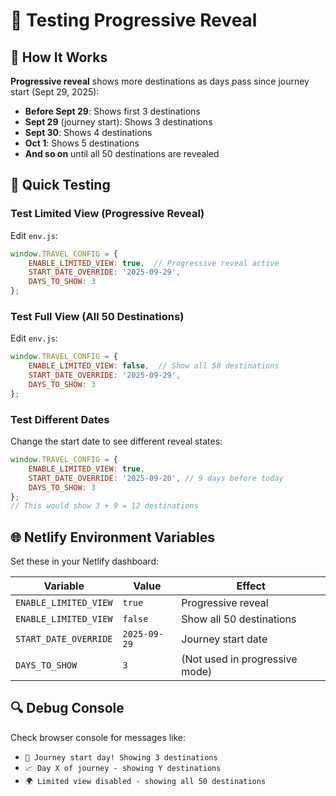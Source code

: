# 🧪 Testing Progressive Reveal

## 📅 How It Works

**Progressive reveal** shows more destinations as days pass since journey start (Sept 29, 2025):

- **Before Sept 29**: Shows first 3 destinations
- **Sept 29** (journey start): Shows 3 destinations
- **Sept 30**: Shows 4 destinations
- **Oct 1**: Shows 5 destinations
- **And so on** until all 50 destinations are revealed

## 🔧 Quick Testing

### Test Limited View (Progressive Reveal)
Edit `env.js`:
```javascript
window.TRAVEL_CONFIG = {
    ENABLE_LIMITED_VIEW: true,  // Progressive reveal active
    START_DATE_OVERRIDE: '2025-09-29',
    DAYS_TO_SHOW: 3
};
```

### Test Full View (All 50 Destinations)
Edit `env.js`:
```javascript
window.TRAVEL_CONFIG = {
    ENABLE_LIMITED_VIEW: false,  // Show all 50 destinations
    START_DATE_OVERRIDE: '2025-09-29',
    DAYS_TO_SHOW: 3
};
```

### Test Different Dates
Change the start date to see different reveal states:
```javascript
window.TRAVEL_CONFIG = {
    ENABLE_LIMITED_VIEW: true,
    START_DATE_OVERRIDE: '2025-09-20', // 9 days before today
    DAYS_TO_SHOW: 3
};
// This would show 3 + 9 = 12 destinations
```

## 🌐 Netlify Environment Variables

Set these in your Netlify dashboard:

| Variable | Value | Effect |
|----------|-------|--------|
| `ENABLE_LIMITED_VIEW` | `true` | Progressive reveal |
| `ENABLE_LIMITED_VIEW` | `false` | Show all 50 destinations |
| `START_DATE_OVERRIDE` | `2025-09-29` | Journey start date |
| `DAYS_TO_SHOW` | `3` | (Not used in progressive mode) |

## 🔍 Debug Console

Check browser console for messages like:
- `🚀 Journey start day! Showing 3 destinations`
- `📈 Day X of journey - showing Y destinations`
- `🌍 Limited view disabled - showing all 50 destinations`